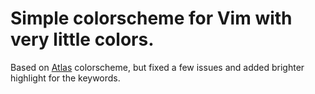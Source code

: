 # Simple colorscheme for Vim with very little colors.

Based on [Atlas](https://github.com/huyvohcmc/atlas.vim) colorscheme, but fixed a few issues and added
brighter highlight for the keywords.
